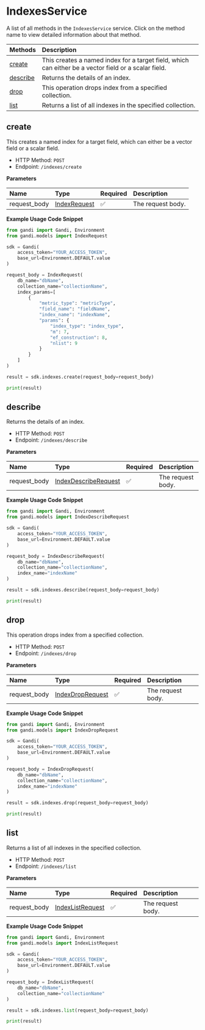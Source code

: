 # IndexesService

A list of all methods in the `IndexesService` service. Click on the method name to view detailed information about that method.

| Methods                                             | Description                                                                                          |
| :-------------------------------------------------- | :--------------------------------------------------------------------------------------------------- |
| [create](#create)     | This creates a named index for a target field, which can either be a vector field or a scalar field. |
| [describe](#describe) | Returns the details of an index.                                                                     |
| [drop](#drop)         | This operation drops index from a specified collection.                                              |
| [list](#list)         | Returns a list of all indexes in the specified collection.                                           |

## create

This creates a named index for a target field, which can either be a vector field or a scalar field.

- HTTP Method: `POST`
- Endpoint: `/indexes/create`

**Parameters**

| Name         | Type                                      | Required | Description       |
| :----------- | :---------------------------------------- | :------- | :---------------- |
| request_body | [IndexRequest](../models/IndexRequest.md) | ✅       | The request body. |

**Example Usage Code Snippet**

```python
from gandi import Gandi, Environment
from gandi.models import IndexRequest

sdk = Gandi(
    access_token="YOUR_ACCESS_TOKEN",
    base_url=Environment.DEFAULT.value
)

request_body = IndexRequest(
    db_name="dbName",
    collection_name="collectionName",
    index_params=[
        {
            "metric_type": "metricType",
            "field_name": "fieldName",
            "index_name": "indexName",
            "params": {
                "index_type": "index_type",
                "m": 7,
                "ef_construction": 8,
                "nlist": 9
            }
        }
    ]
)

result = sdk.indexes.create(request_body=request_body)

print(result)
```

## describe

Returns the details of an index.

- HTTP Method: `POST`
- Endpoint: `/indexes/describe`

**Parameters**

| Name         | Type                                                                      | Required | Description       |
| :----------- | :------------------------------------------------------------------------ | :------- | :---------------- |
| request_body | [IndexDescribeRequest](../models/IndexDescribeRequest.md) | ✅       | The request body. |

**Example Usage Code Snippet**

```python
from gandi import Gandi, Environment
from gandi.models import IndexDescribeRequest

sdk = Gandi(
    access_token="YOUR_ACCESS_TOKEN",
    base_url=Environment.DEFAULT.value
)

request_body = IndexDescribeRequest(
    db_name="dbName",
    collection_name="collectionName",
    index_name="indexName"
)

result = sdk.indexes.describe(request_body=request_body)

print(result)
```

## drop

This operation drops index from a specified collection.

- HTTP Method: `POST`
- Endpoint: `/indexes/drop`

**Parameters**

| Name         | Type                                                              | Required | Description       |
| :----------- | :---------------------------------------------------------------- | :------- | :---------------- |
| request_body | [IndexDropRequest](../models/IndexDropRequest.md) | ✅       | The request body. |

**Example Usage Code Snippet**

```python
from gandi import Gandi, Environment
from gandi.models import IndexDropRequest

sdk = Gandi(
    access_token="YOUR_ACCESS_TOKEN",
    base_url=Environment.DEFAULT.value
)

request_body = IndexDropRequest(
    db_name="dbName",
    collection_name="collectionName",
    index_name="indexName"
)

result = sdk.indexes.drop(request_body=request_body)

print(result)
```

## list

Returns a list of all indexes in the specified collection.

- HTTP Method: `POST`
- Endpoint: `/indexes/list`

**Parameters**

| Name         | Type                                                              | Required | Description       |
| :----------- | :---------------------------------------------------------------- | :------- | :---------------- |
| request_body | [IndexListRequest](../models/IndexListRequest.md) | ✅       | The request body. |

**Example Usage Code Snippet**

```python
from gandi import Gandi, Environment
from gandi.models import IndexListRequest

sdk = Gandi(
    access_token="YOUR_ACCESS_TOKEN",
    base_url=Environment.DEFAULT.value
)

request_body = IndexListRequest(
    db_name="dbName",
    collection_name="collectionName"
)

result = sdk.indexes.list(request_body=request_body)

print(result)
```

<!-- This file was generated by liblab | https://liblab.com/ -->
